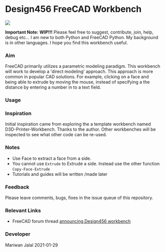 # Design456 FreeCAD Workbench 

[![](http://img.youtube.com/vi/upgNYkZRY7I/0.jpg)](http://www.youtube.com/watch?v=upgNYkZRY7I "Design456 Workbench")

**Important Note:** **WIP!!!** Please feel free to suggest, contribute, join, help, debug etc... I am new to both Python and FreeCAD Python. My background is in other languages. I hope you find this workbench useful. 

### Aim 
FreeCAD primarily utilizes a parametric modeling paradigm. This workbench will work to develop a 'direct modeling' approach. This approach is more common in popular CAD solutions. For example, clicking on a face and being able to extrude by moving the mouse, instead of specifying a the distance by entering a number in to a text field.  

### Usage

### Inspiration
Initial inspiration came from exploring the a template workbench named D3D-Printer-Workbench. Thanks to the author. Other workbenches will be inspected to see what other code can be re-used. 

### Notes
- Use Face to extract a face from a side.  
- You cannot use `Extrude` to Extrude a side. Instead use the other function `Copy-Face-Extrude`  
- Tutorials and guides will be written /made later 

### Feedback

Please leave comments, bugs, fixes in the issue queue of this repository.

### Relevant Links

* FreeCAD forum thread [announcing Design456 workbench](https://forum.freecadweb.org/viewtopic.php?f=8&t=54893)  


### Developer

Mariwan Jalal 2021-01-29
